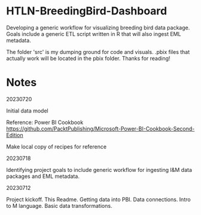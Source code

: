 # HTLN-BreedingBird-Dashboard

Developing a generic workflow for visualizing breeding bird data package. Goals include a generic ETL script written in R that will also ingest EML metadata.

The folder 'src' is my dumping ground for code and visuals. .pbix files that
actually work will be located in the pbix folder. Thanks for reading!

# Notes

20230720

Initial data model

Reference: Power BI Cookbook
https://github.com/PacktPublishing/Microsoft-Power-BI-Cookbook-Second-Edition

Make local copy of recipes for reference


20230718

Identifying project goals to include generic workflow for ingesting I&M
data packages and EML metadata.

20230712

Project kickoff. This Readme. Getting data into PBI. Data connections. Intro to
M language. Basic data transformations.
